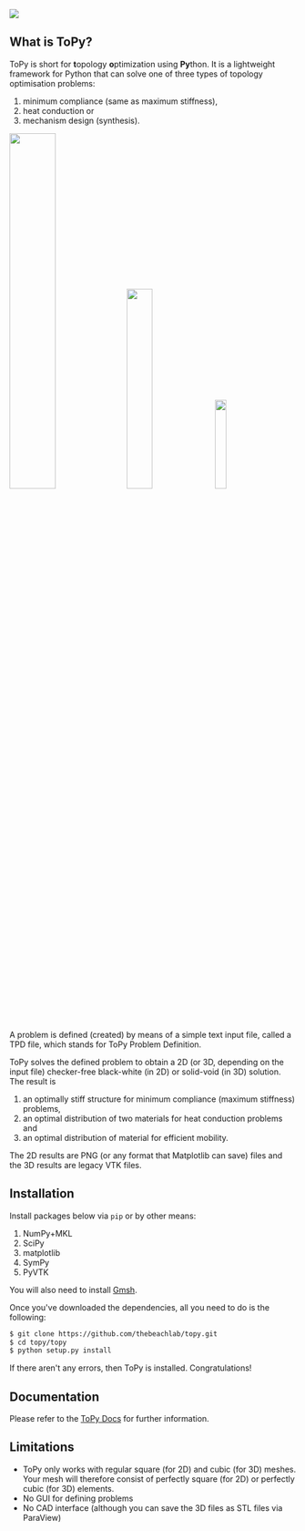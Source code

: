 ![](./imgsrc/ToPy_logo.png)

## What is ToPy?
ToPy is short for **t**opology **o**ptimization using **Py**thon. It is a lightweight framework for Python that can solve one of three types of topology optimisation problems: 
1. minimum compliance (same as maximum stiffness),
2. heat conduction or
3. mechanism design (synthesis).

<div align="left">
	<img src="./imgsrc/beam_2d_reci_gsf.gif" width=40%>
	<img src="./imgsrc/inverter_2d_eta03.gif" width=30%>
	<img src="./imgsrc/t-piece_2d_Q4_eta04_gsf.gif" width=20%>
</div>

A problem is defined (created) by means of a simple text input file, called a TPD file, which stands for ToPy Problem
Definition.

ToPy solves the defined problem to obtain a 2D (or 3D, depending on the input file) checker-free black-white (in 2D) or solid-void (in 3D) solution. The result is
1. an optimally stiff structure for minimum compliance (maximum stiffness) problems,
2. an optimal distribution of two materials for heat conduction problems and
3. an optimal distribution of material for efficient mobility.

The 2D results are PNG (or any format that Matplotlib can save) files and the 3D results are legacy VTK files.

## Installation
Install packages below via `pip` or by other means:
1. NumPy+MKL
2. SciPy
3. matplotlib
4. SymPy
5. PyVTK

You will also need to install [Gmsh](http://gmsh.info).

Once you've downloaded the dependencies, all you need to do is the following:

```bash
$ git clone https://github.com/thebeachlab/topy.git
$ cd topy/topy
$ python setup.py install
```
If there aren't any errors, then ToPy is installed. Congratulations!

## Documentation
Please refer to the [ToPy Docs](docs/README.md) for further information.

## Limitations
  * ToPy only works with regular square (for 2D)  and cubic (for 3D) meshes. Your mesh will therefore consist of perfectly square (for 2D) or perfectly cubic (for 3D) elements.
  * No GUI for defining problems
  * No CAD interface (although you can save the 3D files as STL files via ParaView)

